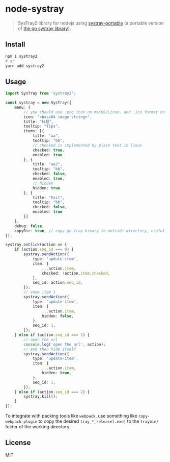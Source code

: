 # node-systray

> SysTray2 library for nodejs using [systray-portable](https://github.com/felixhao28/systray-portable) (a portable version of [the go systray library](https://github.com/getlantern/systray)).


## Install
```sh
npm i systray2
# or
yarn add systray2
```

## Usage

```ts
import SysTray from 'systray2';

const systray = new SysTray({
    menu: {
        // you should use .png icon on macOS/Linux, and .ico format on Windows
        icon: "<base64 image string>",
        title: "标题",
        tooltip: "Tips",
        items: [{
            title: "aa",
            tooltip: "bb",
            // checked is implemented by plain text in linux
            checked: true,
            enabled: true
        }, {
            title: "aa2",
            tooltip: "bb",
            checked: false,
            enabled: true,
            // hidden 
            hidden: true
        }, {
            title: "Exit",
            tooltip: "bb",
            checked: false,
            enabled: true
        }]
    },
    debug: false,
    copyDir: true, // copy go tray binary to outside directory, useful for packing tool like pkg.
});

systray.onClick(action => {
    if (action.seq_id === 0) {
        systray.sendAction({
            type: 'update-item',
            item: {
                ...action.item,
                checked: !action.item.checked,
            },
            seq_id: action.seq_id,
        });
        // show item 1
        systray.sendAction({
            type: 'update-item',
            item: {
                ...action.item,
                hidden: false,
            },
            seq_id: 1,
        });
    } else if (action.seq_id === 1) {
        // open the url
        console.log('open the url', action);
        // and then hide itself
        systray.sendAction({
            type: 'update-item',
            item: {
                ...action.item,
                hidden: true,
            },
            seq_id: 1,
        });
    } else if (action.seq_id === 2) {
        systray.kill();
    }
});

```

To integrate with packing tools like `webpack`, use something like `copy-webpack-plugin` to copy the desired `tray_*_release[.exe]` to the `traybin/` folder of the working directory.

## License
MIT
